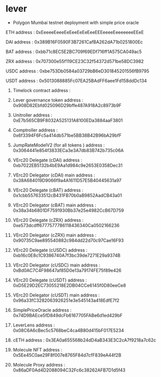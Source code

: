 # lever


- Polygon Mumbai testnet deployment with simple price oracle

ETH address : 0xEeeeeEeeeEeEeeEeEeEeeEEEeeeeEeeeeeeeEEeE

DAI address : 0x389B16F0590F3B7261CafBA262dA71b0251800Ec

BAT address : 0xbb71c8EC5E2BC709f69EDf716ff1A575CA049ac5

ZRX address : 0x707300e55f119CE23C32f54372d571be58DC3982

USDC address : 0xbe753Db0584a03729bB6eD301845201556fB9795

USDT address : 0x5013088885Fc07EA25BAdFF6aee1Fd158ddDc134



1. Timelock contract address : 

2. Lever governance token address : 0x908D82Ebfd025096D29bffe487A918A2c8973b9F

3. Unitroller address : 0xE7b565CB9F8032A525131A8100EDa3884aaF3801

4. Comptroller address : 0x6f3394F6Fc5a414db571be5BB38B42B96bA29bfF

5. JumpRateModelV2 (for all tokens ) address : 0x3064441e854f3833ECa3e3A7db83B742b735c06A

6. VErc20 Delegate (cDAI) address : 0xb7022EB5132b4bE9Aa1d984c9e2653E0358Dec31

7. VErc20 Delegator (cDAI) main address : 0x38A684019D9066f9a4A1611D57E5B40445631a97

8. VErc20 Delegate (cBAT) address : 0x1cbb557633512cB431FB70b0aB9852AadCB43a01

9. VErc20 Delegator (cBAT) main address : 0x38a34b6801DF7591930Bb37e25e4982CcB67D759

10. VErc20 Delegate (cZRX) address : 0xe573dcdff6777577786118436340Ca0502166236

11. VErc20 Delegator (cZRX) main address : 0x90735C9ae895540882c984dd22d70c97Cae16F93

12. VErc20 Delegate (cUSDC) address : 0xb16c0E8c1C9386740A7f3bc39de7271E29a9374B

13. VErc20 Delegator (cUSDC) main address : 0xBd0AC7C4F98647af85D0e13a79174FE75f89e426

14. VErc20 Delegate (cUSDT) address : 0xD5E29D2EC73055218E2DB04CCe6145f0D80eeCe8

15. VErc20 Delegator (cUSDT) main address : 0x96a33fC3282063926251e3e545143a418EdfE7f2

16. SimplePriceOracle address : 0x74D9BAEce5fD849dcFb6167705FABe6d1ed429bF

17. LeverLens address : 0x08C6A6cBec5c5768beC4ca4B80d415bF017E5234

18. cETH address : 0x3EA0a655568b24dD4aB343E3C2cA7f9218a7c62c

19. Molecule NFT address : 0x5Ee45C0ae29F8f007e8765F84d7cfF839eA44f2B

20. Molecule Proxy address : 0x86aDF0Ad4D2088094C32Fc6c38262AFB7D1d5f43


